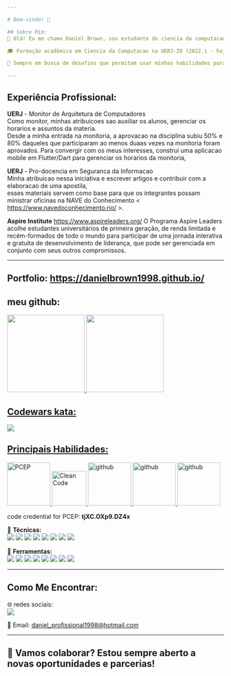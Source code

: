 ```yaml
---

# Bem-vindo! 👋

## Sobre Mim:
💼 Olá! Eu me chamo Daniel Brown, sou estudante de ciencia da computacao e pretendo especializar-me em desencvolvimento de software, com paixão por construir app mobile e web.

🎓 Formação acadêmica em Ciencia da Computacao na UERJ-ZO (2022.1 - hoje).

🌟 Sempre em busca de desafios que permitam usar minhas habilidades para gerar impacto positivo e soluções criativas.

---
```


## Experiência Profissional:

  **UERJ** - Monitor de Arquitetura de Computadores<br>
  Como monitor, minhas atribuicoes sao auxiliar os alunos, gerenciar os horarios e assuntos da materia.<br>
  Desde a minha entrada na monitoria, a aprovacao na disciplina subiu 50% e 80% daqueles que participaram ao menos duaas vezes na monitoria foram aprovados.
  Para convergir com os meus interesses, construi uma aplicacao mobile em Flutter/Dart para gerenciar os horarios da monitoria,<br>

  **UERJ** - Pro-docencia em Seguranca da Informacao<br>
  Minha atribuicao nessa iniciativa e escrever artigos e contribuir com a elaboracao de uma apostila, <br>
  esses materiais servem como base para que os integrantes possam  ministrar oficinas na NAVE do Conhecimento < https://www.navedoconhecimento.rio/ >.

  **Aspire Institute** https://www.aspireleaders.org/
  O Programa Aspire Leaders acolhe estudantes universitários de primeira geração, de renda limitada e recém-formados de todo o mundo para participar de uma jornada interativa e gratuita de desenvolvimento de liderança, que pode ser gerenciada em conjunto com seus outros compromissos.
  
--- 
## Portfolio: https://danielbrown1998.github.io/

## meu github:

<div>
<a href="https://github.com/DanielBrown1998">
<img loading="lazy" height="180em" src="https://github-readme-stats.vercel.app/api/top-langs/?username=DanielBrown1998&layout=compact&langs_count=7&theme=dracula"/>
<img loading="lazy" height="180em" src="https://github-readme-stats.vercel.app/api?username=DanielBrown1998&show_icons=true&theme=dracula&include_all_commits=true&count_private=true"/>
</div>

## Codewars kata: 
<img src="https://www.codewars.com/users/daniel4661/badges/small"/>

## Principais Habilidades:
<p>
  <a href="https://verify.openedg.org/">
    <img src="https://pythoninstitute.org/assets/61f11fac8e6f4153315957.png" style=" width: 100px; heigth: 100px" alt="PCEP ">
  </a>
 <a href="https://www.dio.me/certificate/64EE8ZTZ/share">
     <img src="https://hermes.dio.me/courses/badge/3e88a455-c220-4e56-bb29-28c046ed6ae7.png" style=" width: 80px; heigth: 80px" alt="Clean Code">
   </a>
   <a href="https://www.dio.me/certificate/4XAWENER/share">
     <img src="https://hermes.dio.me/courses/badge/406684a4-396d-4160-94b9-ead934e18564.png" style=" width: 100px; heigth: 100px" alt="github">
   </a>
   <a href="https://developers.google.com/profile/badges/playlists/android/android-architecture?hl=pt-br">
     <img src="https://developers.google.com/profile/badges/playlists/android/android-architecture/badge.svg" style=" width: 100px; heigth: 100px" alt="github">
   </a>
     <img src="https://assets.dio.me/jWdic4XcRZZsNOS6q4Zc3Imnk9W9fnUeKT9M0qU7Z8I/f:webp/q:80/w:120/L2NvdXJzZXMvYmFkZ2UvNzMzNDZmZTktM2MzNC00MjliLTg2ZGMtMWJlMDRjYzNlYzYwLnBuZw" style=" width: 100px; heigth: 100px" alt="github">
  <br>
  <p>code credential for PCEP: <b>tjXC.OXp9.DZ4x</b></p>
</p>

🔹 **Técnicas:** <br>
   <img src="https://img.shields.io/badge/python-3670A0?style=for-the-badge&logo=python&logoColor=ffdd54">
   <img src="https://img.shields.io/badge/dart-%230175C2.svg?style=for-the-badge&logo=dart&logoColor=white">
   <img src="https://img.shields.io/badge/Flutter-%2302569B.svg?style=for-the-badge&logo=Flutter&logoColor=white">
   <img src="https://img.shields.io/badge/django-%23092E20.svg?style=for-the-badge&logo=django&logoColor=white">
   <img src="https://img.shields.io/badge/postgres-%23316192.svg?style=for-the-badge&logo=postgresql&logoColor=white">
   <img src="https://img.shields.io/badge/firebase-%23039BE5.svg?style=for-the-badge&logo=firebase">
   <img src="https://img.shields.io/badge/numpy-%23013243.svg?style=for-the-badge&logo=numpy&logoColor=white">
   <img src="https://img.shields.io/badge/DJANGO-REST-ff1709?style=for-the-badge&logo=django&logoColor=white&color=ff1709&labelColor=gray">
     
🔹 **Ferramentas:** <br>
  <img src="https://img.shields.io/badge/Microsoft_Excel-217346?style=for-the-badge&logo=microsoft-excel&logoColor=white">
  <img src="https://img.shields.io/badge/Visual%20Studio%20Code-0078d7.svg?style=for-the-badge&logo=visual-studio-code&logoColor=white">
  <img src="https://img.shields.io/badge/AWS-%23FF9900.svg?style=for-the-badge&logo=amazon-aws&logoColor=white">
  <img src="https://img.shields.io/badge/Android-3DDC84?style=for-the-badge&logo=android&logoColor=white">
  <img src="https://img.shields.io/badge/docker-%230db7ed.svg?style=for-the-badge&logo=docker&logoColor=white">
  <img src="https://img.shields.io/badge/Trello-%23026AA7.svg?style=for-the-badge&logo=Trello&logoColor=white">
  <img src="https://img.shields.io/badge/github-%23121011.svg?style=for-the-badge&logo=github&logoColor=white">
  <img src="https://img.shields.io/badge/git-%23F05033.svg?style=for-the-badge&logo=git&logoColor=white">

---

## Como Me Encontrar:<br>
🌐 redes sociais:<br>
<a href="https://www.linkedin.com/in/daniel-brown-rodrigues-m-dos-passos">
  <img src="https://img.shields.io/badge/linkedin-%230077B5.svg?style=for-the-badge&logo=linkedin&logoColor=white">
</a><br>
              
              
📧 Email: daniel_profissional1998@hotmail.com  

---
🚀 Vamos colaborar? Estou sempre aberto a novas oportunidades e parcerias!
---

